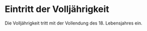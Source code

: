 # Eintritt der Volljährigkeit

Die Volljährigkeit tritt mit der Vollendung des 18. Lebensjahres ein.